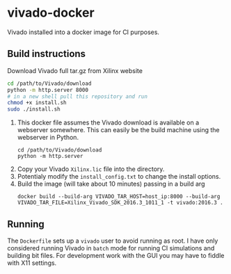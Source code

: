 # vivado-docker

Vivado installed into a docker image for CI purposes.

## Build instructions
Download Vivado full tar.gz from Xilinx website
```bash
cd /path/to/Vivado/download
python -m http.server 8000
# in a new shell pull this repository and run
chmod +x install.sh
sudo ./install.sh
```

1. This docker file assumes the Vivado download is available on a webserver somewhere. This can easily be the build machine using the webserver in Python.
    ```shell
    cd /path/to/Vivado/download
    python -m http.server
    ```
2. Copy your Vivado `Xilinx.lic` file into the directory.
3. Potentialy modify the `install_config.txt` to change the install options.
4. Build the image (will take about 10 minutes) passing in a build arg
    ```shell
    docker build --build-arg VIVADO_TAR_HOST=host_ip:8000 --build-arg VIVADO_TAR_FILE=Xilinx_Vivado_SDK_2016.3_1011_1 -t vivado:2016.3 .
    ```

## Running

The `Dockerfile` sets up a `vivado` user to avoid running as root. I have only considered running Vivado in `batch` mode for running CI simulations and building bit files. For development work with the GUI you may have to fiddle with X11 settings.

